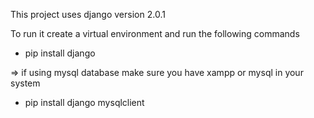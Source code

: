 This project uses django version 2.0.1

To run it create a virtual environment and run the following commands
 - pip install django

  => if using mysql database make sure you have xampp or mysql in your system

 - pip install django mysqlclient